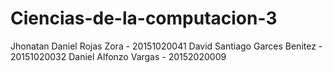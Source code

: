 # Ciencias-de-la-computacion-3

Jhonatan Daniel Rojas Zora - 20151020041
David Santiago Garces Benitez - 20151020032
Daniel Alfonzo Vargas - 20152020009
